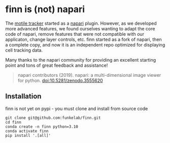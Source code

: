 # finn is (not) napari

The [motile tracker](https://github.com/funkelab/motile_tracker) started as a [napari](https://github.com/napari/napari) plugin. However, as we developed more advanced features, we found ourselves wanting to adapt the core code of napari, remove features that were not compatible with our applicaton, change layer controls, etc. finn started as a fork of napari, then a complete copy, and now it is an independent repo optimized for displaying cell tracking data.

Many thanks to the napari community for providing an excellent starting point and tons of great feedback and assistance!
> napari contributors (2019). napari: a multi-dimensional image viewer for python. [doi:10.5281/zenodo.3555620](https://zenodo.org/record/3555620)

## Installation

finn is not yet on pypi - you must clone and install from source code
```
git clone git@github.com:funkelab/finn.git
cd finn
conda create -n finn python=3.10
conda activate finn
pip install '.[all]'
```
